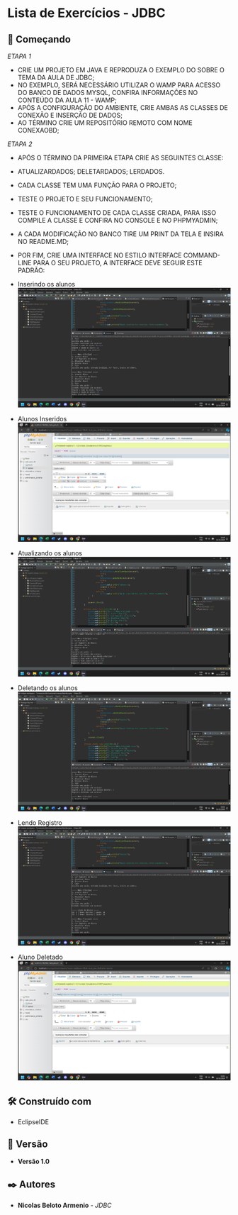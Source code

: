 # Lista de Exercícios - JDBC

## 🚀 Começando

*ETAPA 1*
* CRIE UM PROJETO EM JAVA E REPRODUZA O EXEMPLO DO SOBRE O TEMA DA AULA DE JDBC;
* NO EXEMPLO, SERÁ NECESSÁRIO UTILIZAR O WAMP PARA ACESSO DO BANCO DE DADOS MYSQL, CONFIRA INFORMAÇÕES NO CONTEÚDO DA AULA 11 - WAMP;
* APÓS A CONFIGURAÇÃO DO AMBIENTE, CRIE AMBAS AS CLASSES DE CONEXÃO E INSERÇÃO DE DADOS;
* AO TÉRMINO CRIE UM REPOSITÓRIO REMOTO COM NOME CONEXAOBD;

*ETAPA 2*
* APÓS O TÉRMINO DA PRIMEIRA ETAPA CRIE AS SEGUINTES CLASSE:
* ATUALIZARDADOS; DELETARDADOS; LERDADOS.
* CADA CLASSE TEM UMA FUNÇÃO PARA O PROJETO;
* TESTE O PROJETO E SEU FUNCIONAMENTO;
* TESTE O FUNCIONAMENTO DE CADA CLASSE CRIADA, PARA ISSO COMPILE A CLASSE E CONFIRA NO CONSOLE E NO PHPMYADMIN;
* A CADA MODIFICAÇÃO NO BANCO TIRE UM PRINT DA TELA E INSIRA NO README.MD;
* POR FIM, CRIE UMA INTERFACE NO ESTILO INTERFACE COMMAND-LINE PARA O SEU PROJETO, A INTERFACE DEVE SEGUIR ESTE PADRÃO:


* Inserindo os alunos
![Console EclipseIDE](assets/Inserindo.png)

* Alunos Inseridos
![Console EclipseIDE](assets/InserirAlunos.png)

* Atualizando os alunos
![Console EclipseIDE](assets/AtualizandoAluno.png)

* Deletando os alunos
![Console EclipseIDE](assets/DeletandoAluno.png)

* Lendo Registro
![Console EclipseIDE](assets/LendoRegistro.png)

* Aluno Deletado
![Console EclipseIDE](assets/Deletado.png)



## 🛠️ Construído com

* EclipseIDE

## 📌 Versão

* **Versão 1.0** 

## ✒️ Autores

* **Nicolas Beloto Armenio** - *JDBC* 
